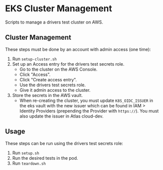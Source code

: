 # EKS Cluster Management

Scripts to manage a drivers test cluster on AWS.

## Cluster Management

These steps must be done by an account with admin access (one time):

1. Run `setup-cluster.sh`
2. Set up an Access entry for the drivers test secrets role.
   - Go to the cluster on the AWS Console.
   - Click "Access".
   - Click "Create access entry".
   - Use the drivers test secrets role.
   - Give it admin access to the cluster.
3. Store the secrets in the AWS vault.
   - When re-creating the cluster, you must update `K8S_OIDC_ISSUER` in the eks vault
     with the new issuer which can be found in IAM > Identity Providers
     (prepending the Provider with `https://`).
     You must also update the issuer in Atlas cloud-dev.

## Usage

These steps can be run using the drivers test secrets role:

1. Run `setup.sh`
2. Run the desired tests in the pod.
3. Run `teardown.sh`
